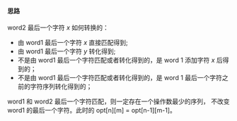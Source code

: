 #### 思路

word2 最后一个字符 *x* 如何转换的：

* 由 word1 最后一个字符 *x* 直接匹配得到;
* 由 word1 最后一个字符 *y* 转化得到;
* 不是由 word1 最后一个字符匹配或者转化得到的，是 word 1 添加字符 *x* 后得到的；
* 不是由 word1 最后一个字符匹配或者转化得到的，是 word 1 最后一个字符之前的字符序列转化得到的；

word1 和 word2 最后一个字符匹配，则一定存在一个操作数最少的序列， 不改变 word1 的最后一个字符。此时的 opt[n][m] = opt[n-1][m-1]。